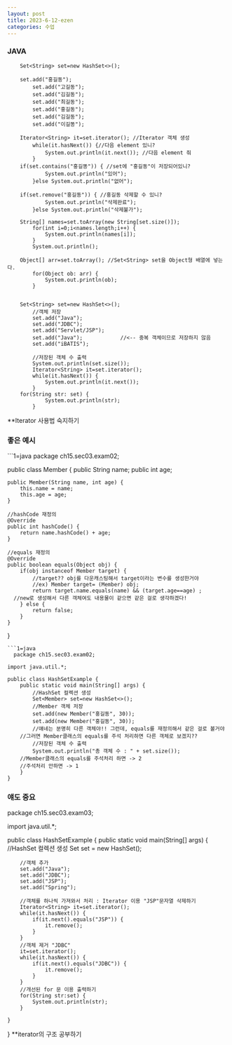 ```yaml
---
layout: post
title: 2023-6-12-ezen
categories: 수업
---
```



<h3>JAVA</h3>

```1=java
    Set<String> set=new HashSet<>();
    
    set.add("홍길동");
		set.add("고길동");
		set.add("김길동");
		set.add("최길동");	
		set.add("홍길동");
		set.add("김길동");
		set.add("이길똥");
    
    Iterator<String> it=set.iterator(); //Iterator 객체 생성
		while(it.hasNext()) {//다음 element 있니?
			System.out.println(it.next()); //다음 element 줘
		}
    if(set.contains("홍길똥")) { //set에 "홍길동"이 저장되어있니?
			System.out.println("있어");
		}else System.out.println("없어");
    
    if(set.remove("홍길동")) { //홍길동 삭제할 수 있니?
			System.out.println("삭제완료");
		}else System.out.println("삭제불가");
    
    String[] names=set.toArray(new String[set.size()]);
		for(int i=0;i<names.length;i++) {
			System.out.println(names[i]);
		}
		System.out.println();
    
    Object[] arr=set.toArray(); //Set<String> set을 Object형 배열에 넣는다.
		for(Object ob: arr) {
			System.out.println(ob);
		}
    
```
```1=java
    Set<String> set=new HashSet<>();
		//객체 저장
		set.add("Java");
		set.add("JDBC");
		set.add("Servlet/JSP");
		set.add("Java");			//<-- 중복 객체이므로 저장하지 않음
		set.add("iBATIS");
		
		//저장된 객체 수 출력
		System.out.println(set.size());
		Iterator<String> it=set.iterator();
		while(it.hasNext()) {
			System.out.println(it.next());
		}
    for(String str: set) {
			System.out.println(str);
		}
```
**Iterator 사용법 숙지하기

<h3>좋은 예시</h3>
```1=java
package ch15.sec03.exam02;

public class Member {
	public String name;
	public int age;

	public Member(String name, int age) {
		this.name = name;
		this.age = age;
	}
				
	//hashCode 재정의
	@Override
	public int hashCode() {
		return name.hashCode() + age;
	}

	//equals 재정의
	@Override
	public boolean equals(Object obj) {
		if(obj instanceof Member target) {
			//target?? obj를 다운캐스팅해서 target이라는 변수를 생성한거야 
			//ex) Member target= (Member) obj; 
			return target.name.equals(name) && (target.age==age) ; 
      //new로 생성해서 다른 객체여도 내용물이 같으면 같은 걸로 생각하겠다!
		} else {
			return false;
		}
	}
}
```
```1=java
  package ch15.sec03.exam02;

import java.util.*;
	
public class HashSetExample {
	public static void main(String[] args) {
		//HashSet 컬렉션 생성
		Set<Member> set=new HashSet<>();
		//Member 객체 저장
		set.add(new Member("홍길동", 30));
		set.add(new Member("홍길동", 30));
		//얘네는 분명히 다른 객체야!! 그런데, equals를 재정의해서 같은 걸로 볼거야
    //그러면 Member클래스의 equals를 주석 처리하면 다른 객체로 보겠지??
		//저장된 객체 수 출력		
		System.out.println("총 객체 수 : " + set.size());
    //Member클래스의 equals를 주석처리 하면 -> 2
    //주석처리 안하면 -> 1
	}
}
```
<h3>얘도 중요</h3>
package ch15.sec03.exam03;

import java.util.*;

public class HashSetExample {
	public static void main(String[] args) {
		//HashSet 컬렉션 생성
		Set<String> set = new HashSet<String>();
		
		//객체 추가
		set.add("Java");
		set.add("JDBC");
		set.add("JSP");
		set.add("Spring");
		
		//객체를 하나씩 가져와서 처리 : Iterator 이용 "JSP"문자열 삭제하기
		Iterator<String> it=set.iterator();
		while(it.hasNext())	{
			if(it.next().equals("JSP")) {
				it.remove();
			}
		}
		//객체 제거 "JDBC"
		it=set.iterator();
		while(it.hasNext())	{
			if(it.next().equals("JDBC")) {
				it.remove();
			}
		}
		//개선된 for 문 이용 출력하기
		for(String str:set) {
			System.out.println(str);
		}
		
	}
}
**iterator의 구조 공부하기



